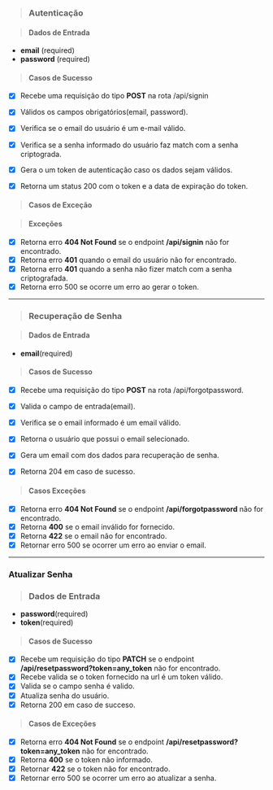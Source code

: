 > ### Autenticação 

> ####  Dados de Entrada

  * **email** (required)
  * **password** (required)

> #### Casos de Sucesso 

* [X] Recebe uma requisição do tipo **POST** na rota /api/signin
* [X] Válidos os campos obrigatórios(email, password).
* [X] Verifica se o email do usuário é um e-mail válido.
* [X] Verifica se a senha informado do usuário faz match com a senha criptograda.
* [X] Gera o um token de autenticação caso os dados sejam válidos.
* [X] Retorna um status 200 com o token e a data de expiração do token.


> #### Casos de Exceção

> #### Exceções
* [X] Retorna erro **404 Not Found** se o endpoint **/api/signin** não for encontrado.
* [X] Retorna erro **401** quando o email do usuário não for encontrado.
* [X] Retorna erro **401** quando a senha não fizer match com a senha criptografada.
* [X] Retorna erro 500 se ocorre um erro ao gerar o token.
---

> ### Recuperação de Senha

> #### Dados de Entrada
* **email**(required)

> #### Casos de Sucesso
- [X] Recebe uma requisição do tipo **POST** na rota /api/forgotpassword.
- [X] Valida o campo de entrada(email).
- [X] Verifica se o email informado é um email válido.
- [X] Retorna o usuário que possui o email selecionado.
- [X] Gera um email com dos dados para recuperação de senha.
- [X] Retorna 204 em caso de sucesso.


> #### Casos Exceções
* [X] Retorna erro **404 Not Found** se o endpoint **/api/forgotpassword** não for encontrado.
* [X] Retorna **400** se o email inválido for fornecido.
* [X] Retorna **422** se o email não for encontrado.
* [X] Retornar erro 500 se ocorrer um erro ao enviar o email.

---

### Atualizar Senha

> ### Dados de Entrada

* **password**(required)
* **token**(required)

> #### Casos de Sucesso
* [X] Recebe um requisição do tipo **PATCH** se o endpoint **/api/resetpassword?token=any_token** não for encontrado.
* [X] Recebe valida se o token fornecido na url é um token válido.
* [X] Valida se o campo senha é valido.
* [X] Atualiza senha do usuário.
* [X] Retorna 200 em caso de succeso.

> #### Casos de Exceções
* [X] Retorna erro **404 Not Found** se o endpoint **/api/resetpassword?token=any_token** não for encontrado.
* [X] Retorna **400** se o token não informado.
* [X] Retornar **422** se o token não for encontrado. 
* [X] Retornar erro 500 se ocorrer um erro ao atualizar a senha.

